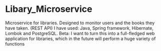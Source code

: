 # Libary_Microservice
Microservice for libraries. Designed to monitor users and the books they have taken. (REST API)  I have used: Java, Spring framework, Hibernate, Lombok and PostgreSQL.  Beta: I want to turn this into a full-fledged web application for libraries, which in the future will perform a huge variety of functions

